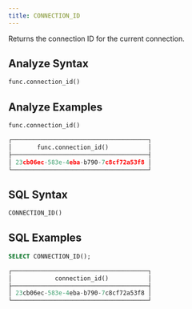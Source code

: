 ```yaml
---
title: CONNECTION_ID
---
```


Returns the connection ID for the current connection.

## Analyze Syntax

```python
func.connection_id()
```

## Analyze Examples

```python
func.connection_id()

┌──────────────────────────────────────┐
│       func.connection_id()           │
├──────────────────────────────────────┤
│ 23cb06ec-583e-4eba-b790-7c8cf72a53f8 │
└──────────────────────────────────────┘
```

## SQL Syntax

```sql
CONNECTION_ID()
```

## SQL Examples

```sql
SELECT CONNECTION_ID();

┌──────────────────────────────────────┐
│            connection_id()           │
├──────────────────────────────────────┤
│ 23cb06ec-583e-4eba-b790-7c8cf72a53f8 │
└──────────────────────────────────────┘
```